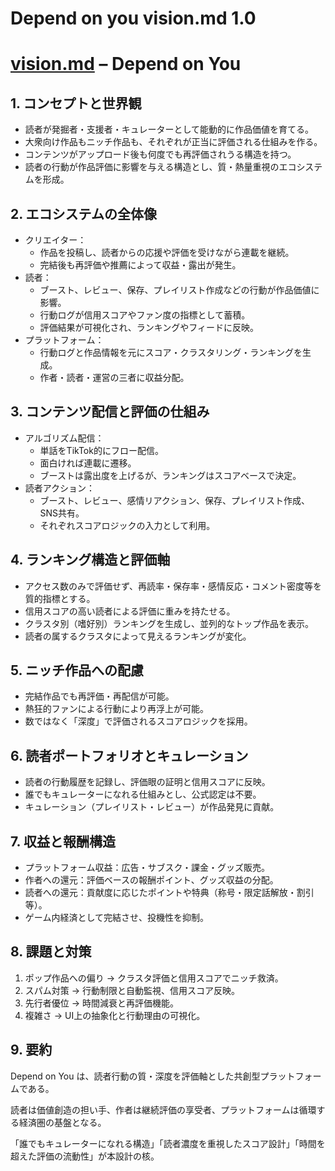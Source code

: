 # Depend on you vision.md 1.0

# [vision.md](http://vision.md/) – Depend on You

## 1. コンセプトと世界観

- 読者が発掘者・支援者・キュレーターとして能動的に作品価値を育てる。
- 大衆向け作品もニッチ作品も、それぞれが正当に評価される仕組みを作る。
- コンテンツがアップロード後も何度でも再評価されうる構造を持つ。
- 読者の行動が作品評価に影響を与える構造とし、質・熱量重視のエコシステムを形成。

## 2. エコシステムの全体像

- クリエイター：
    - 作品を投稿し、読者からの応援や評価を受けながら連載を継続。
    - 完結後も再評価や推薦によって収益・露出が発生。
- 読者：
    - ブースト、レビュー、保存、プレイリスト作成などの行動が作品価値に影響。
    - 行動ログが信用スコアやファン度の指標として蓄積。
    - 評価結果が可視化され、ランキングやフィードに反映。
- プラットフォーム：
    - 行動ログと作品情報を元にスコア・クラスタリング・ランキングを生成。
    - 作者・読者・運営の三者に収益分配。

## 3. コンテンツ配信と評価の仕組み

- アルゴリズム配信：
    - 単話をTikTok的にフロー配信。
    - 面白ければ連載に遷移。
    - ブーストは露出度を上げるが、ランキングはスコアベースで決定。
- 読者アクション：
    - ブースト、レビュー、感情リアクション、保存、プレイリスト作成、SNS共有。
    - それぞれスコアロジックの入力として利用。

## 4. ランキング構造と評価軸

- アクセス数のみで評価せず、再読率・保存率・感情反応・コメント密度等を質的指標とする。
- 信用スコアの高い読者による評価に重みを持たせる。
- クラスタ別（嗜好別）ランキングを生成し、並列的なトップ作品を表示。
- 読者の属するクラスタによって見えるランキングが変化。

## 5. ニッチ作品への配慮

- 完結作品でも再評価・再配信が可能。
- 熱狂的ファンによる行動により再浮上が可能。
- 数ではなく「深度」で評価されるスコアロジックを採用。

## 6. 読者ポートフォリオとキュレーション

- 読者の行動履歴を記録し、評価眼の証明と信用スコアに反映。
- 誰でもキュレーターになれる仕組みとし、公式認定は不要。
- キュレーション（プレイリスト・レビュー）が作品発見に貢献。

## 7. 収益と報酬構造

- プラットフォーム収益：広告・サブスク・課金・グッズ販売。
- 作者への還元：評価ベースの報酬ポイント、グッズ収益の分配。
- 読者への還元：貢献度に応じたポイントや特典（称号・限定話解放・割引等）。
- ゲーム内経済として完結させ、投機性を抑制。

## 8. 課題と対策

1. ポップ作品への偏り → クラスタ評価と信用スコアでニッチ救済。
2. スパム対策 → 行動制限と自動監視、信用スコア反映。
3. 先行者優位 → 時間減衰と再評価機能。
4. 複雑さ → UI上の抽象化と行動理由の可視化。

## 9. 要約

Depend on You は、読者行動の質・深度を評価軸とした共創型プラットフォームである。

読者は価値創造の担い手、作者は継続評価の享受者、プラットフォームは循環する経済圏の基盤となる。

「誰でもキュレーターになれる構造」「読者濃度を重視したスコア設計」「時間を超えた評価の流動性」が本設計の核。